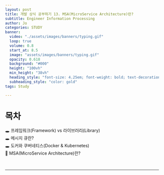 ```yaml
---
layout: post
title: 개발 상식 공부하기 13. MSA(MicroService Architecture)란?
subtitle: Engineer Information Processing
author: Jo
categories: STUDY
banner:
  video: "./assets/images/banners/typing.gif"
  loop: true
  volume: 0.8
  start_at: 8.5
  image: "assets/images/banners/typing.gif"
  opacity: 0.618
  background: "#000"
  height: "100vh"
  min_height: "38vh"
  heading_style: "font-size: 4.25em; font-weight: bold; text-decoration: underline"
  subheading_style: "color: gold"
tags: Study

---
```


# 목차
🕳 프레임워크(Framework) vs 라이브러리(Library) <br>
🕳 메시지 큐란? <br>
🕳 도커와 쿠버네티스(Docker & Kubernetes) <br>
📌 MSA(MicroService Architecture)란? <br>

<br>
<hr>


























